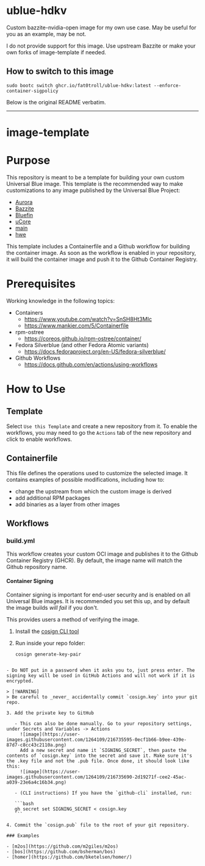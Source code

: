 # ublue-hdkv

Custom bazzite-nvidia-open image for my own use case. May be useful for you as an example, may be not.

I do not provide support for this image. Use upstream Bazzite or make your own forks of image-template if needed.

## How to switch to this image

```
sudo bootc switch ghcr.io/fat0troll/ublue-hdkv:latest --enforce-container-sigpolicy
```

Below is the original README verbatim.

---

# image-template

# Purpose

This repository is meant to be a template for building your own custom Universal Blue image. This template is the recommended way to make customizations to any image published by the Universal Blue Project:

- [Aurora](https://getaurora.dev/)
- [Bazzite](https://bazzite.gg/)
- [Bluefin](https://projectbluefin.io/)
- [uCore](https://projectucore.io/)
- [main](https://github.com/ublue-os/main/)
- [hwe](https://github.com/ublue-os/hwe/)

This template includes a Containerfile and a Github workflow for building the container image. As soon as the workflow is enabled in your repository, it will build the container image and push it to the Github Container Registry.

# Prerequisites

Working knowledge in the following topics:

- Containers
  - https://www.youtube.com/watch?v=SnSH8Ht3MIc
  - https://www.mankier.com/5/Containerfile
- rpm-ostree
  - https://coreos.github.io/rpm-ostree/container/
- Fedora Silverblue (and other Fedora Atomic variants)
  - https://docs.fedoraproject.org/en-US/fedora-silverblue/
- Github Workflows
  - https://docs.github.com/en/actions/using-workflows

# How to Use

## Template

Select `Use this Template` and create a new repository from it. To enable the workflows, you may need to go the `Actions` tab of the new repository and click to enable workflows.

## Containerfile

This file defines the operations used to customize the selected image. It contains examples of possible modifications, including how to:

- change the upstream from which the custom image is derived
- add additional RPM packages
- add binaries as a layer from other images

## Workflows

### build.yml

This workflow creates your custom OCI image and publishes it to the Github Container Registry (GHCR). By default, the image name will match the Github repository name.

#### Container Signing

Container signing is important for end-user security and is enabled on all Universal Blue images. It is recommended you set this up, and by default the image builds _will fail_ if you don't.

This provides users a method of verifying the image.

1. Install the [cosign CLI tool](https://edu.chainguard.dev/open-source/sigstore/cosign/how-to-install-cosign/#installing-cosign-with-the-cosign-binary)

2. Run inside your repo folder:

   ```bash
   cosign generate-key-pair
   ```

````

- Do NOT put in a password when it asks you to, just press enter. The signing key will be used in GitHub Actions and will not work if it is encrypted.

> [!WARNING]
> Be careful to _never_ accidentally commit `cosign.key` into your git repo.

3. Add the private key to GitHub

   - This can also be done manually. Go to your repository settings, under Secrets and Variables -> Actions
     ![image](https://user-images.githubusercontent.com/1264109/216735595-0ecf1b66-b9ee-439e-87d7-c8cc43c2110a.png)
     Add a new secret and name it `SIGNING_SECRET`, then paste the contents of `cosign.key` into the secret and save it. Make sure it's the .key file and not the .pub file. Once done, it should look like this:
     ![image](https://user-images.githubusercontent.com/1264109/216735690-2d19271f-cee2-45ac-a039-23e6a4c16b34.png)

   - (CLI instructions) If you have the `github-cli` installed, run:

   ```bash
   gh secret set SIGNING_SECRET < cosign.key
   ```

4. Commit the `cosign.pub` file to the root of your git repository.

### Examples

- [m2os](https://github.com/m2giles/m2os)
- [bos](https://github.com/bsherman/bos)
- [homer](https://github.com/bketelsen/homer/)
````
